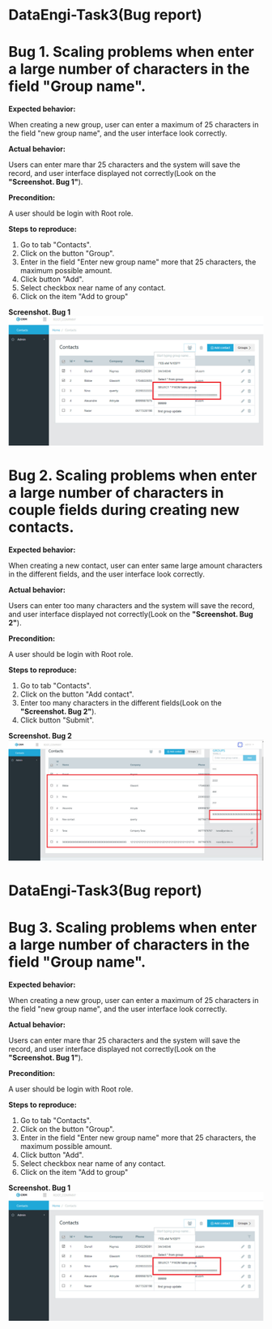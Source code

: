 # DataEngi-Task3(Bug report)
**Bug 1. Scaling problems when enter a large number of characters in the field "Group name".**
==================================

**Expected behavior:**

When creating a new group, user can enter a maximum of 25 characters in the field "new group name", and the user interface look correctly.

**Actual behavior:**

Users can enter mare thar 25 characters and the system will save the record, and user interface displayed not correctly(Look on the **"Screenshot. Bug 1"**).

**Precondition:**

A user should be login with Root role.


**Steps to reproduce:**

1. Go to tab "Contacts".
2. Click on the button "Group".
3. Enter in the field "Enter new group name" more that 25 characters, the maximum possible amount.
4. Click button "Add".
5. Select checkbox near name of any contact.
6. Click on the item "Add to group"

**Screenshot. Bug 1**
![Image alt](https://github.com/doctor9393/DataEngi-task-QA/blob/master/Task3/BugsPhotos/Bug1.jpg)

**Bug 2. Scaling problems when enter a large number of characters in couple fields during creating new contacts.**
==================================

**Expected behavior:**

When creating a new contact, user can enter same large amount characters in the different fields, and the user interface look correctly.

**Actual behavior:**

Users can enter too many characters and the system will save the record, and user interface displayed not correctly(Look on the **"Screenshot. Bug 2"**).

**Precondition:**

A user should be login with Root role.


**Steps to reproduce:**

1. Go to tab "Contacts".
2. Click on the button "Add contact".
3. Enter too many characters in the different fields(Look on the **"Screenshot. Bug 2"**).
4. Click button "Submit".

**Screenshot. Bug 2**
![Image alt](https://github.com/doctor9393/DataEngi-task-QA/blob/master/Task3/BugsPhotos/Bug2.jpg)

# DataEngi-Task3(Bug report)
**Bug 3. Scaling problems when enter a large number of characters in the field "Group name".**
==================================

**Expected behavior:**

When creating a new group, user can enter a maximum of 25 characters in the field "new group name", and the user interface look correctly.

**Actual behavior:**

Users can enter mare thar 25 characters and the system will save the record, and user interface displayed not correctly(Look on the **"Screenshot. Bug 1"**).

**Precondition:**

A user should be login with Root role.


**Steps to reproduce:**

1. Go to tab "Contacts".
2. Click on the button "Group".
3. Enter in the field "Enter new group name" more that 25 characters, the maximum possible amount.
4. Click button "Add".
5. Select checkbox near name of any contact.
6. Click on the item "Add to group"

**Screenshot. Bug 1**
![Image alt](https://github.com/doctor9393/DataEngi-task-QA/blob/master/Task3/BugsPhotos/Bug1.jpg)


